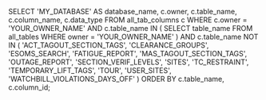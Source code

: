 SELECT
    'MY_DATABASE' AS database_name,
    c.owner,
    c.table_name,
    c.column_name,
    c.data_type
FROM
    all_tab_columns c
WHERE
    c.owner = 'YOUR_OWNER_NAME'
    AND c.table_name IN (
        SELECT table_name
        FROM all_tables
        WHERE owner = 'YOUR_OWNER_NAME'
    )
    AND c.table_name NOT IN (
        'ACT_TAGOUT_SECTION_TAGS',
        'CLEARANCE_GROUPS',
        'ESOMS_SEARCH',
        'FATIGUE_REPORT',
        'MAS_TAGOUT_SECTION_TAGS',
        'OUTAGE_REPORT',
        'SECTION_VERIF_LEVELS',
        'SITES',
        'TC_RESTRAINT',
        'TEMPORARY_LIFT_TAGS',
        'TOUR',
        'USER_SITES',
        'WATCHBILL_VIOLATIONS_DAYS_OFF'
    )
ORDER BY
    c.table_name,
    c.column_id;
